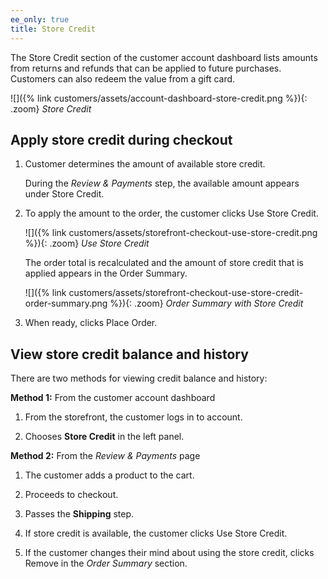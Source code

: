 ```yaml
---
ee_only: true
title: Store Credit
---
```


The Store Credit section of the customer account dashboard lists amounts from returns and refunds that can be applied to future purchases. Customers can also redeem the value from a gift card.

![]({% link customers/assets/account-dashboard-store-credit.png %}){: .zoom}
_Store Credit_

## Apply store credit during checkout

1. Customer determines the amount of available store credit.

   During the _Review & Payments_ step, the available amount appears under Store Credit.

1. To apply the amount to the order, the customer clicks <span class="btn">Use Store Credit</span>.

   ![]({% link customers/assets/storefront-checkout-use-store-credit.png %}){: .zoom}
   _Use Store Credit_

   The order total is recalculated and the amount of store credit that is applied appears in the Order Summary.

   ![]({% link customers/assets/storefront-checkout-use-store-credit-order-summary.png %}){: .zoom}
   _Order Summary with Store Credit_

1. When ready, clicks <span class="btn">Place Order</span>.

## View store credit balance and history

There are two methods for viewing credit balance and history:

**Method 1:** From the customer account dashboard

1. From the storefront, the customer logs in to account.

1. Chooses **Store Credit** in the left panel.

**Method 2:** From the _Review & Payments_ page

1. The customer adds a product to the cart.

1. Proceeds to checkout.

1. Passes the **Shipping** step.

1. If store credit is available, the customer clicks <span class="btn">Use Store Credit</span>.

1. If the customer changes their mind about using the store credit, clicks <span class="btn">Remove</span> in the _Order Summary_ section.
